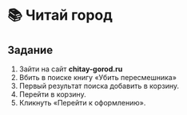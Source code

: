 # 📚 Читай город
## Задание
1. Зайти на сайт **chitay-gorod.ru**
2. Вбить в поиске книгу «Убить пересмешника»
3. Первый результат поиска добавить в корзину.
4. Перейти в корзину.
5. Кликнуть «Перейти к оформлению».
